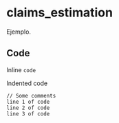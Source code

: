 # claims_estimation
Ejemplo.

## Code

Inline `code`

Indented code

    // Some comments
    line 1 of code
    line 2 of code
    line 3 of code
